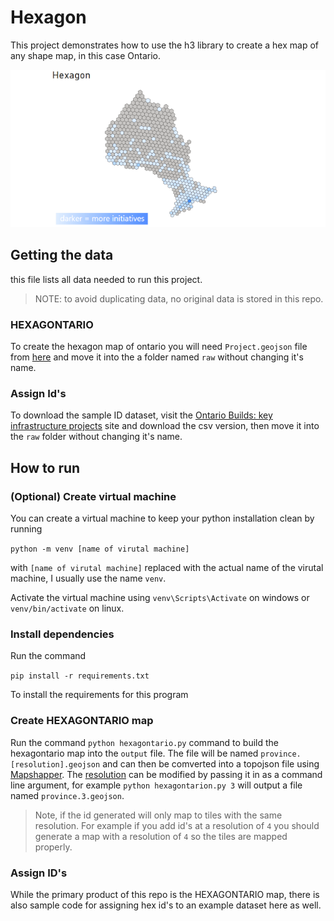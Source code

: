 # Hexagon

This project demonstrates how to use the h3 library to create a hex map of any shape map, in this case Ontario.

![Hexmap of ontario](./docs/hero.png)

## Getting the data

this file lists all data needed to run this project.

> NOTE: to avoid duplicating data, no original data is stored in this repo.

### HEXAGONTARIO

To create the hexagon map of ontario you will need `Project.geojson` file from [here](https://geohub.lio.gov.on.ca/datasets/lio::province/about) and move it into the a folder named `raw` without changing it's name.

### Assign Id's

To download the sample ID dataset, visit the [Ontario Builds: key infrastructure projects](https://data.ontario.ca/dataset/ontario-builds-key-infrastructure-projects/resource/36f92c5b-0c8b-4a4b-b4c5-d15a43894297) site and download the csv version, then move it into the `raw` folder without changing it's name.

## How to run

### (Optional) Create virtual machine

You can create a virtual machine to keep your python installation clean by running

`python -m venv [name of virutal machine]`

with `[name of virutal machine]` replaced with the actual name of the virutal machine, I usually use the name `venv`.

Activate the virtual machine using `venv\Scripts\Activate` on windows or `venv/bin/activate` on linux.

### Install dependencies

Run the command

`pip install -r requirements.txt`

To install the requirements for this program

### Create HEXAGONTARIO map

Run the command `python hexagontario.py` command to build the hexagontario map into the `output` file. The file will be named `province.[resolution].geojson` and can then be comverted into a topojson file using [Mapshapper](https://mapshaper.org/). The [resolution](https://h3geo.org/docs/core-library/restable/) can be modified by passing it in as a command line argument, for example `python hexagontarion.py 3` will output a file named `province.3.geojson`.

> Note, if the id generated will only map to tiles with the same resolution. For example if you add id's at a resolution of `4` you should generate a map with a resolution of `4` so the tiles are mapped properly.

### Assign ID's

While the primary product of this repo is the HEXAGONTARIO map, there is also sample code for assigning hex id's to an example dataset here as well.

